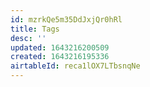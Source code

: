 ```yaml
---
id: mzrkQe5m35DdJxjQr0hRl
title: Tags
desc: ''
updated: 1643216200509
created: 1643216195336
airtableId: reca1lOX7LTbsnqNe
---
```



